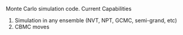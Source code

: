 Monte Carlo simulation code.
Current Capabilities
1. Simulation in any ensemble (NVT, NPT, GCMC, semi-grand, etc)
2. CBMC moves

